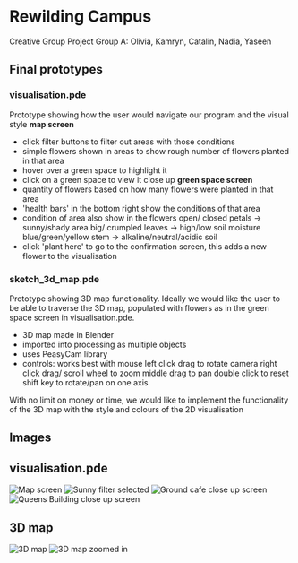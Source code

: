 # Rewilding Campus
Creative Group Project Group A:
Olivia, Kamryn, Catalin, Nadia, Yaseen

## Final prototypes

### visualisation.pde
Prototype showing how the user would navigate our program and the visual style
**map screen**
- click filter buttons to filter out areas with those conditions
- simple flowers shown in areas to show rough number of flowers planted in that area
- hover over a green space to highlight it
- click on a green space to view it close up
**green space screen**
- quantity of flowers based on how many flowers were planted in that area
- 'health bars' in the bottom right show the conditions of that area
- condition of area also show in the flowers 
    open/ closed petals -> sunny/shady area
    big/ crumpled leaves -> high/low soil moisture
    blue/green/yellow stem -> alkaline/neutral/acidic soil
- click 'plant here' to go to the confirmation screen, this adds a new flower to the visualisation

### sketch_3d_map.pde
Prototype showing 3D map functionality. Ideally we would like the user to be able to traverse the 3D map, populated with flowers as in the green space screen in visualisation.pde. 
- 3D map made in Blender
- imported into processing as multiple objects
- uses PeasyCam library
- controls:
    works best with mouse
    left click drag to rotate camera
    right click drag/ scroll wheel to zoom
    middle drag to pan
    double click to reset
    shift key to rotate/pan on one axis

With no limit on money or time, we would like to implement the functionality of the 3D map with the style and colours of the 2D visualisation

## Images
## visualisation.pde

![Map screen](https://user-images.githubusercontent.com/95420080/230772210-17243def-2d79-4d9d-8381-b692ac66dd83.png) 
![Sunny filter selected](https://user-images.githubusercontent.com/95420080/230772223-688fbc1e-19b5-4f19-b3b1-e1f5e342725e.png)
![Ground cafe close up screen](https://user-images.githubusercontent.com/95420080/230772232-fca7324b-fc88-4d3e-acd0-3374cbd00501.png)
![Queens Building close up screen](https://user-images.githubusercontent.com/95420080/230772240-9ced74c9-1d82-4141-bbdf-7a49f6ddc67d.png)

## 3D map
![3D map](https://user-images.githubusercontent.com/95420080/230772627-33f8b590-7b7a-4fa2-b42c-a98f439be5ec.png)
![3D map zoomed in](https://user-images.githubusercontent.com/95420080/230772649-a82df36e-6c69-4d17-8192-caf23573f6fa.png)


